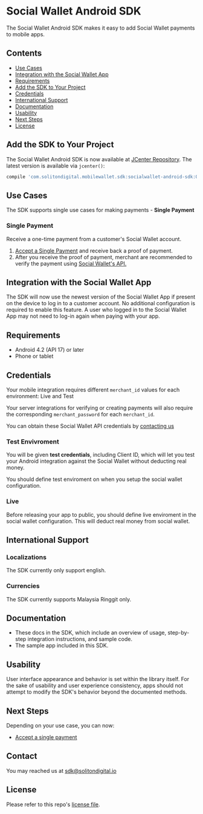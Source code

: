 Social Wallet Android SDK
==================

The Social Wallet Android SDK makes it easy to add Social Wallet payments to mobile apps.
## Contents

- [Use Cases](#use-cases)
- [Integration with the Social Wallet App](#integration-with-the-social-wallet-app)
- [Requirements](#requirements)
- [Add the SDK to Your Project](#add-the-sdk-to-your-project)
- [Credentials](#credentials)
- [International Support](#international-support)
- [Documentation](#documentation)
- [Usability](#usability)
- [Next Steps](#next-steps)
- [License](#license)

## Add the SDK to Your Project

The Social Wallet Android SDK is now available at [JCenter Repository](https://bintray.com/solitondigital/com.solitondigital.mobilewallet.sdk). The latest version is available via `jcenter()`:

```groovy
compile 'com.solitondigital.mobilewallet.sdk:socialwallet-android-sdk:0.0.1'
```


## Use Cases

The SDK supports single use cases for making payments - **Single Payment**


### Single Payment

Receive a one-time payment from a customer's Social Wallet account.

1. [Accept a Single Payment](docs/single_payment.md) and receive back a proof of payment.
2. After you receive the proof of payment, merchant are recommended to verify the payment using [Social Wallet's API.](https://docs.google.com/document/d/1zg92PCq_8by1ZGDWMhFD6kAC-_Irrq88iNyCL79M_m4/edit?usp=sharing)

## Integration with the Social Wallet App

The SDK will now use the newest version of the Social Wallet App if present on the device to log in to a customer account.  No additional configuration is required to enable this feature. A user who logged in to the Social Wallet App may not need to log-in again when paying with your app.

## Requirements

* Android 4.2 (API 17) or later
* Phone or tablet

## Credentials

Your mobile integration requires different `merchant_id` values for each environment: Live and Test

Your server integrations for verifying or creating payments will also require the corresponding `merchant_password` for each `merchant_id`.

You can obtain these Social Wallet API credentials by [contacting us](#contact)

### Test Envivroment

You will be given **test credentials**, including Client ID, which will let you test your Android integration against the Social Wallet without deducting real money.

You should define test enviroment on when you setup the social wallet configuration.

### Live

Before releasing your app to public, you should define live enviroment in the social wallet configuration. This will deduct real money from social wallet.

## International Support

### Localizations

The SDK currently only support english.

### Currencies

The SDK currently supports Malaysia Ringgit only.


## Documentation

* These docs in the SDK, which include an overview of usage, step-by-step integration instructions, and sample code.
* The sample app included in this SDK.


## Usability

User interface appearance and behavior is set within the library itself. For the sake of usability and user experience consistency, apps should not attempt to modify the SDK's behavior beyond the documented methods.


## Next Steps

Depending on your use case, you can now:

* [Accept a single payment](docs/single_payment.md)

## Contact

You may reached us at sdk@solitondigital.io


## License

Please refer to this repo's [license file](LICENSE).
